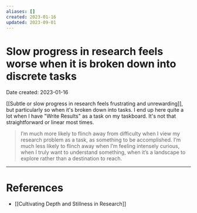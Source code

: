 ```yaml
---
aliases: []
created: 2023-01-16
updated: 2023-09-01
---
```


# Slow progress in research feels worse when it is broken down into discrete tasks
Date created: 2023-01-16

[[Subtle or slow progress in research feels frustrating and unrewarding]], but particularly so when it's broken down into tasks. I end up here quite a lot when I have "Write Results" as a task on my taskboard. It's not that straightforward or linear most times.

> I’m much more likely to flinch away from difficulty when I view my research problem as a task, as something to be accomplished. I’m much less likely to flinch away when I’m feeling intensely curious, when I truly want to understand something, when it’s a landscape to explore rather than a destination to reach.

---
# References
* [[Cultivating Depth and Stillness in Research]]